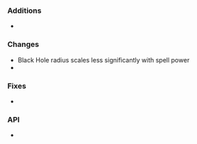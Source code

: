 ### Additions
- 

### Changes
- Black Hole radius scales less significantly with spell power
- 
### Fixes
-

### API
- 